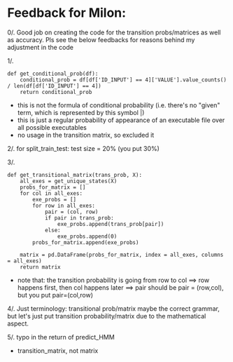 # Feedback for Milon: 

0/. Good job on creating the code for the transition probs/matrices as well as accuracy. Pls see the below feedbacks for reasons behind my adjustment in the code

1/. 

```
def get_conditional_prob(df):
    conditional_prob = df[df['ID_INPUT'] == 4]['VALUE'].value_counts() / len(df[df['ID_INPUT'] == 4])
    return conditional_prob
```

- this is not the formula of conditional probability (i.e. there's no "given" term, which is represented by this symbol |)
- this is just a regular probability of appearance of an executable file over all possible executables
- no usage in the transition matrix, so excluded it

2/. for split_train_test: test size = 20% (you put 30%)

3/. 

```
def get_transitional_matrix(trans_prob, X):
    all_exes = get_unique_states(X)
    probs_for_matrix = []
    for col in all_exes:
        exe_probs = []
        for row in all_exes:
            pair = (col, row)
            if pair in trans_prob:
                exe_probs.append(trans_prob[pair])
            else:
                exe_probs.append(0)
        probs_for_matrix.append(exe_probs)
    
    matrix = pd.DataFrame(probs_for_matrix, index = all_exes, columns = all_exes)
    return matrix
```
- note that: the transition probability is going from row to col ==> row happens first, then col happens later ==> pair should be pair = (row,col), but you put pair=(col,row)

4/. Just terminology: transitional prob/matrix maybe the correct grammar, but let's just put transition probability/matrix due to the mathematical aspect.

5/. typo in the return of predict_HMM
- transition_matrix, not matrix
